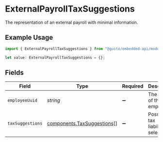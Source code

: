# ExternalPayrollTaxSuggestions

The representation of an external payroll with minimal information.

## Example Usage

```typescript
import { ExternalPayrollTaxSuggestions } from "@gusto/embedded-api/models/components";

let value: ExternalPayrollTaxSuggestions = {};
```

## Fields

| Field                                                                    | Type                                                                     | Required                                                                 | Description                                                              |
| ------------------------------------------------------------------------ | ------------------------------------------------------------------------ | ------------------------------------------------------------------------ | ------------------------------------------------------------------------ |
| `employeeUuid`                                                           | *string*                                                                 | :heavy_minus_sign:                                                       | The UUID of the employee.                                                |
| `taxSuggestions`                                                         | [components.TaxSuggestions](../../models/components/taxsuggestions.md)[] | :heavy_minus_sign:                                                       | Possible tax liabilities selections.                                     |